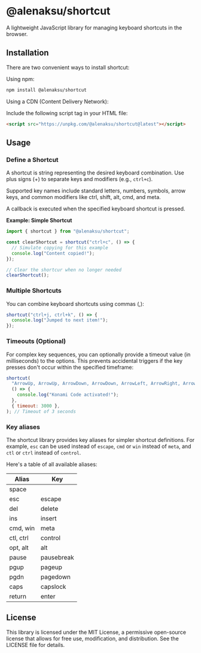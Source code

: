 # @alenaksu/shortcut

A lightweight JavaScript library for managing keyboard shortcuts in the browser.

## Installation

There are two convenient ways to install shortcut:

Using npm:

```bash
npm install @alenaksu/shortcut
```

Using a CDN (Content Delivery Network):

Include the following script tag in your HTML file:

```html
<script src="https://unpkg.com/@alenaksu/shortcut@latest"></script>
```

## Usage

### Define a Shortcut

A shortcut is string representing the desired keyboard combination. Use plus signs (+) to separate keys and modifiers (e.g., `ctrl+c`).

Supported key names include standard letters, numbers, symbols, arrow keys, and common modifiers like ctrl, shift, alt, cmd, and meta.

A callback is executed when the specified keyboard shortcut is pressed.

**Example: Simple Shortcut**

```js
import { shortcut } from "@alenaksu/shortcut";

const clearShortcut = shortcut("ctrl+c", () => {
  // Simulate copying for this example
  console.log("Content copied!");
});

// Clear the shortcur when no longer needed
clearShortcut();
```

### Multiple Shortcuts

You can combine keyboard shortcuts using commas (,):

```js
shortcut("ctrl+j, ctrl+k", () => {
  console.log("Jumped to next item!");
});
```

### Timeouts (Optional)

For complex key sequences, you can optionally provide a timeout value (in milliseconds) to the options. This prevents accidental triggers if the key presses don't occur within the specified timeframe:

```js
shortcut(
  "ArrowUp, ArrowUp, ArrowDown, ArrowDown, ArrowLeft, ArrowRight, ArrowLeft, ArrowRight, b, a",
  () => {
    console.log("Konami Code activated!");
  },
  { timeout: 3000 },
); // Timeout of 3 seconds
```

### Key aliases

The shortcut library provides key aliases for simpler shortcut definitions. For example, `esc` can be used instead of `escape`, `cmd` or `win` instead of `meta`, and `ctl` or `ctrl` instead of `control`.

Here's a table of all available aliases:

| Alias     | Key        |
| --------- | ---------- |
| space     |            |
| esc       | escape     |
| del       | delete     |
| ins       | insert     |
| cmd, win  | meta       |
| ctl, ctrl | control    |
| opt, alt  | alt        |
| pause     | pausebreak |
| pgup      | pageup     |
| pgdn      | pagedown   |
| caps      | capslock   |
| return    | enter      |

## License

This library is licensed under the MIT License, a permissive open-source license that allows for free use, modification, and distribution. See the LICENSE file for details.
